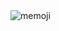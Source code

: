 



<img src="![hoyeon](https://github.com/user-attachments/assets/d83f1bc8-f1a7-4a4d-81c6-c5ae07b2ff7b)" alt="memoji" style="max-width: 100%; display: inline-block;" data-target="animated-image.originalImage">
<!-- <a href="https://www.gitanimals.org/en_US?utm_medium=image&utm_source=qkrtiger&utm_content=farm">
<img
  src="https://render.gitanimals.org/farms/qkrtiger"
  width="900"
  height="300"
/>
</a>
 -->
